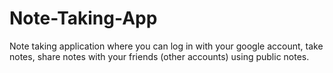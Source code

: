 # Note-Taking-App
Note taking application where you can log in with your google account, take notes, share notes with your friends (other accounts) using public notes. 

